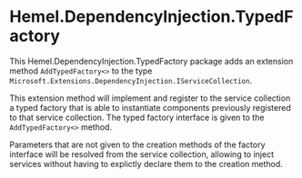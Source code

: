 # Hemel.DependencyInjection.TypedFactory

This Hemel.DependencyInjection.TypedFactory package adds an extension method `AddTypedFactory<>` to the type `Microsoft.Extensions.DependencyInjection.IServiceCollection`.

This extension method will implement and register to the service collection a typed factory that is able to instantiate components previously registered to that service collection.
The typed factory interface is given to the `AddTypedFactory<>` method.

Parameters that are not given to the creation methods of the factory interface will be resolved from the service collection, allowing to inject services without having to explictly declare them to the creation method.
